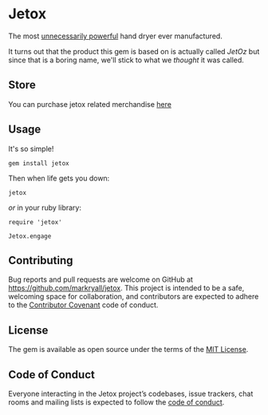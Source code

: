 # Jetox

The most [unnecessarily powerful](https://github.com/markryall/jetox/blob/master/media/jetox.mp3?raw=true) hand dryer ever manufactured.

It turns out that the product this gem is based on is actually called _JetOz_ but since that is a boring name, we'll stick to what we _thought_ it was called.

## Store

You can purchase jetox related merchandise [here](https://redbubble.com/shop/jetox)

## Usage

It's so simple!

`gem install jetox`

Then when life gets you down:

`jetox`

_or_ in your ruby library:

```
require 'jetox'

Jetox.engage
```

## Contributing

Bug reports and pull requests are welcome on GitHub at https://github.com/markryall/jetox. This project is intended to be a safe, welcoming space for collaboration, and contributors are expected to adhere to the [Contributor Covenant](http://contributor-covenant.org) code of conduct.

## License

The gem is available as open source under the terms of the [MIT License](https://opensource.org/licenses/MIT).

## Code of Conduct

Everyone interacting in the Jetox project’s codebases, issue trackers, chat rooms and mailing lists is expected to follow the [code of conduct](https://github.com/markryall/jetox/blob/master/CODE_OF_CONDUCT.md).
